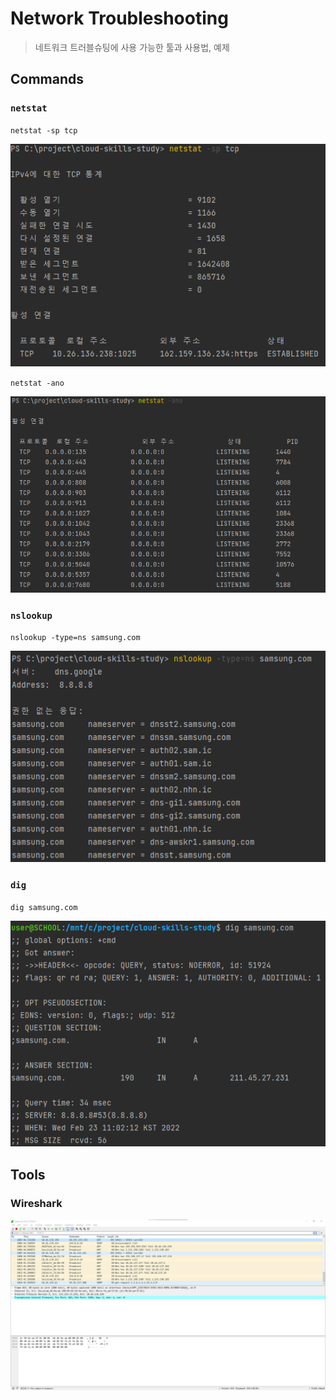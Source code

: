 # Network Troubleshooting

> 네트워크 트러블슈팅에 사용 가능한 툴과 사용법, 예제

## Commands

### `netstat`

`netstat -sp tcp`

![netstat -sp tcp](img/network-troubleshooting-1.png)

`netstat -ano`

![netstat -ano](img/network-troubleshooting-2.png)

### `nslookup`

`nslookup -type=ns samsung.com`

![nslookup -type=ns samsung.com](img/network-troubleshooting-3.png)

### `dig`

`dig samsung.com`

![dig samsung.com](img/network-troubleshooting-4.png)

## Tools

### Wireshark

![Wireshark](img/network-troubleshooting-5.png)
